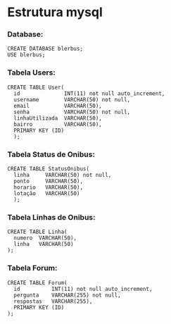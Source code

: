 # Estrutura mysql

### Database:
```mysql
CREATE DATABASE blerbus; 
USE blerbus;
```

### Tabela Users:
```mysql
CREATE TABLE User(
  id              INT(11) not null auto_increment,
  username        VARCHAR(50) not null,
  email           VARCHAR(50),
  senha           VARCHAR(50) not null,
  linhaUtilizada  VARCHAR(50),
  bairro          VARCHAR(50),
  PRIMARY KEY (ID)
  );
```

### Tabela Status de Onibus:
```mysql
CREATE TABLE StatusOnibus(
  linha     VARCHAR(50) not null,
  ponto     VARCHAR(50),
  horario   VARCHAR(50),
  lotação   VARCHAR(50)
  );
```

### Tabela Linhas de Onibus:
```mysql
CREATE TABLE Linha(
  numero  VARCHAR(50),
  linha   VARCHAR(50)
);
```

### Tabela Forum:
```mysql
CREATE TABLE Forum(
  id          INT(11) not null auto_increment,
  pergunta    VARCHAR(255) not null,
  respostas   VARCHAR(255),
  PRIMARY KEY (ID)
);
```




